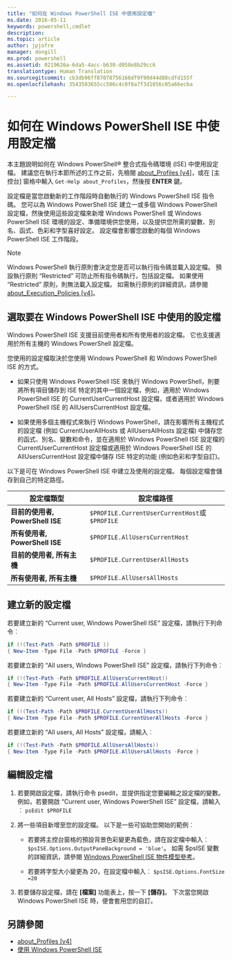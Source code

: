 ```yaml
---
title: "如何在 Windows PowerShell ISE 中使用設定檔"
ms.date: 2016-05-11
keywords: powershell,cmdlet
description: 
ms.topic: article
author: jpjofre
manager: dongill
ms.prod: powershell
ms.assetid: 0219626a-6da5-4acc-b630-d058e8b29cc6
translationtype: Human Translation
ms.sourcegitcommit: cb3db96ff87078756166df9f90d44d88cdfd155f
ms.openlocfilehash: 3543503655cc506c4c0f8a7f3d1056c05a66ecba

---
```


# 如何在 Windows PowerShell ISE 中使用設定檔
本主題說明如何在 Windows PowerShell® 整合式指令碼環境 (ISE) 中使用設定檔。 建議您在執行本節所述的工作之前，先檢閱 [about_Profiles [v4]](https://technet.microsoft.com/library/e1d9e30a-70cc-4f36-949f-fc7cd96b4054(v=wps.630))，或在 [主控台] 窗格中輸入 `Get-Help about_Profiles`，然後按 **ENTER** 鍵。

設定檔是當您啟動新的工作階段時自動執行的 Windows PowerShell ISE 指令碼。  您可以為 Windows PowerShell ISE 建立一或多個 Windows PowerShell 設定檔，然後使用這些設定檔來新增 Windows PowerShell 或 Windows PowerShell ISE 環境的設定、準備環境供您使用，以及提供您所需的變數、別名、函式、色彩和字型喜好設定。 設定檔會影響您啟動的每個 Windows PowerShell ISE 工作階段。

> [!NOTE]
> Windows PowerShell 執行原則會決定您是否可以執行指令碼並載入設定檔。 預設執行原則 “Restricted” 可防止所有指令碼執行，包括設定檔。 如果使用 “Restricted” 原則，則無法載入設定檔。 如需執行原則的詳細資訊，請參閱 [about_Execution_Policies [v4]](https://technet.microsoft.com/library/347708dc-1515-4d74-978b-8334603472e6(v=wps.630))。

## 選取要在 Windows PowerShell ISE 中使用的設定檔
Windows PowerShell ISE 支援目前使用者和所有使用者的設定檔。 它也支援適用於所有主機的 Windows PowerShell 設定檔。

您使用的設定檔取決於您使用 Windows PowerShell 和 Windows PowerShell ISE 的方式。

-   如果只使用 Windows PowerShell ISE 來執行 Windows PowerShell，則要將所有項目儲存到 ISE 特定的其中一個設定檔，例如，適用於 Windows PowerShell ISE 的 CurrentUserCurrentHost 設定檔，或者適用於 Windows PowerShell ISE 的 AllUsersCurrentHost 設定檔。

-   如果使用多個主機程式來執行 Windows PowerShell，請在影響所有主機程式的設定檔 (例如 CurrentUserAllHosts 或 AllUsersAllHosts 設定檔) 中儲存您的函式、別名、變數和命令，並在適用於 Windows PowerShell ISE 設定檔的 CurrentUserCurrentHost 設定檔或適用於 Windows PowerShell ISE 的 AllUsersCurrentHost 設定檔中儲存 ISE 特定的功能 (例如色彩和字型自訂)。

以下是可在 Windows PowerShell ISE 中建立及使用的設定檔。 每個設定檔會儲存到自己的特定路徑。

| 設定檔類型 | 設定檔路徑 |
| --- | --- |
| **目前的使用者, PowerShell ISE**| `$PROFILE.CurrentUserCurrentHost`或 `$PROFILE` |
| **所有使用者, PowerShell ISE**| `$PROFILE.AllUsersCurrentHost` |
| **目前的使用者, 所有主機**| `$PROFILE.CurrentUserAllHosts` |
| **所有使用者, 所有主機** | `$PROFILE.AllUsersAllHosts` |

## 建立新的設定檔
若要建立新的 “Current user, Windows PowerShell ISE” 設定檔，請執行下列命令︰

```PowerShell
if (!(Test-Path -Path $PROFILE )) 
{ New-Item -Type File -Path $PROFILE -Force }
```

若要建立新的 “All users, Windows PowerShell ISE” 設定檔，請執行下列命令︰

```PowerShell
if (!(Test-Path -Path $PROFILE.AllUsersCurrentHost)) 
{ New-Item -Type File -Path $PROFILE.AllUsersCurrentHost -Force }
```

若要建立新的 “Current user, All Hosts” 設定檔，請執行下列命令︰

```PowerShell
if (!(Test-Path -Path $PROFILE.CurrentUserAllHosts)) 
{ New-Item -Type File -Path $PROFILE.CurrentUserAllHosts -Force }
```

若要建立新的 “All users, All Hosts” 設定檔，請輸入︰

```PowerShell
if (!(Test-Path -Path $PROFILE.AllUsersAllHosts)) 
{ New-Item -Type File -Path $PROFILE.AllUsersAllHosts -Force }
```

## 編輯設定檔

1.  若要開啟設定檔，請執行命令 psedit，並提供指定您要編輯之設定檔的變數。 例如，若要開啟 “Current user, Windows PowerShell ISE” 設定檔，請輸入︰ `psEdit $PROFILE`

2.  將一些項目新增至您的設定檔。 以下是一些可協助您開始的範例︰

    -   若要將主控台窗格的預設背景色彩變更為藍色，請在設定檔中輸入︰`$psISE.Options.OutputPaneBackground = 'blue'`。 如需 $psISE 變數的詳細資訊，請參閱 [Windows PowerShell ISE 物件模型參考](#windows-powershell-ise-object-model-reference)。

    -   若要將字型大小變更為 20，在設定檔中輸入︰ `$psISE.Options.FontSize =20`

3.  若要儲存設定檔，請在 **[檔案]** 功能表上，按一下 **[儲存]**。 下次當您開啟 Windows PowerShell ISE 時，便會套用您的自訂。

## 另請參閱
- [about_Profiles [v4]](https://technet.microsoft.com/library/e1d9e30a-70cc-4f36-949f-fc7cd96b4054(v=wps.630))
- [使用 Windows PowerShell ISE](Using-the-Windows-PowerShell-ISE.md)




<!--HONumber=Sep16_HO3-->


